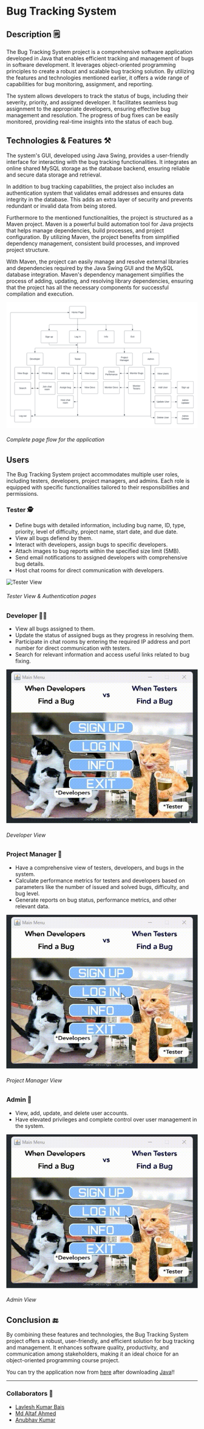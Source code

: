# Bug Tracking System
## Description 🗒️
The Bug Tracking System project is a comprehensive software application developed in Java that enables efficient tracking and management of bugs in software development. It leverages object-oriented programming principles to create a robust and scalable bug tracking solution. By utilizing the features and technologies mentioned earlier, it offers a wide range of capabilities for bug monitoring, assignment, and reporting.

The system allows developers to track the status of bugs, including their severity, priority, and assigned developer. It facilitates seamless bug assignment to the appropriate developers, ensuring effective bug management and resolution. The progress of bug fixes can be easily monitored, providing real-time insights into the status of each bug.

## Technologies & Features ⚒️
The system's GUI, developed using Java Swing, provides a user-friendly interface for interacting with the bug tracking functionalities. It integrates an online shared MySQL storage as the database backend, ensuring reliable and secure data storage and retrieval.

In addition to bug tracking capabilities, the project also includes an authentication system that validates email addresses and ensures data integrity in the database. This adds an extra layer of security and prevents redundant or invalid data from being stored.

Furthermore to the mentioned functionalities, the project is structured as a Maven project. Maven is a powerful build automation tool for Java projects that helps manage dependencies, build processes, and project configuration. By utilizing Maven, the project benefits from simplified dependency management, consistent build processes, and improved project structure.

With Maven, the project can easily manage and resolve external libraries and dependencies required by the Java Swing GUI and the MySQL database integration. Maven's dependency management simplifies the process of adding, updating, and resolving library dependencies, ensuring that the project has all the necessary components for successful compilation and execution.

![Page Flow](https://github.com/AntonAshraf/BugTrackingSystem/blob/main/src/main/resources/Documentations/Page%20Flow.png)
###### Complete page flow for the application

## Users 
The Bug Tracking System project accommodates multiple user roles, including testers, developers, project managers, and admins. Each role is equipped with specific functionalities tailored to their responsibilities and permissions. 

### Tester 🕵️
  - Define bugs with detailed information, including bug name, ID, type, priority, level of difficulty, project name, start date, and due date.
  - View all bugs defiend by them.
  - Interact with developers, assign bugs to specific developers.
  - Attach images to bug reports within the specified size limit (5MB).
  - Send email notifications to assigned developers with comprehensive bug details.
  - Host chat rooms for direct communication with developers.


![Tester View](https://github.com/AntonAshraf/BugTrackingSystem/blob/main/src/main/resources/Videos/Tester.gif)
  ###### Tester View & Authentication pages

### Developer 🧑‍💻
  - View all bugs assigned to them.
  - Update the status of assigned bugs as they progress in resolving them.
  - Participate in chat rooms by entering the required IP address and port number for direct communication with testers.
  - Search for relevant information and access useful links related to bug fixing.

![Developer View](https://github.com/AntonAshraf/BugTrackingSystem/blob/main/src/main/resources/Videos/Developer.gif)
  ###### Developer View


### Project Manager 🤵
  - Have a comprehensive view of testers, developers, and bugs in the system.
  - Calculate performance metrics for testers and developers based on parameters like the number of issued and solved bugs, difficulty, and bug level.
  - Generate reports on bug status, performance metrics, and other relevant data.

![Project Manager View](https://github.com/AntonAshraf/BugTrackingSystem/blob/main/src/main/resources/Videos/Project%20Manager.gif)
  ###### Project Manager View 

### Admin 🦸
  - View, add, update, and delete user accounts.
  - Have elevated privileges and complete control over user management in the system.

![Admin View](https://github.com/AntonAshraf/BugTrackingSystem/blob/main/src/main/resources/Videos/Admin.gif)
  ###### Admin View

##  Conclusion 🔚
By combining these features and technologies, the Bug Tracking System project offers a robust, user-friendly, and efficient solution for bug tracking and management. It enhances software quality, productivity, and communication among stakeholders, making it an ideal choice for an object-oriented programming course project.

You can try the application now from [here](https://bit.ly/BugTrackingSystemApplication) after downloading [Java](https://www.oracle.com/eg/java/technologies/downloads/#jdk20-windows)!!

---
### Collaborators 🤝

- [Lavlesh Kumar Bais](https://www.linkedin.com/in/lavlesh/)
- [Md Altaf Ahmed](https://www.linkedin.com/in/mdaltafahmed94/)
- [Anubhav Kumar](https://www.linkedin.com/in/anubhav1601/)

